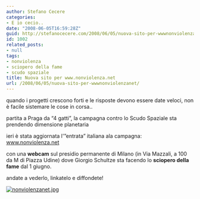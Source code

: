 ```yaml
---
author: Stefano Cecere
categories:
- E io cecio..
date: "2008-06-05T16:59:28Z"
guid: http://stefanocecere.com/2008/06/05/nuova-sito-per-wwwnonviolenzanet/
id: 1002
related_posts:
- null
tags:
- nonviolenza
- sciopero della fame
- scudo spaziale
title: Nuova sito per www.nonviolenza.net
url: /2008/06/05/nuova-sito-per-wwwnonviolenzanet/
---
```


quando i progetti crescono forti e le risposte devono essere date veloci, non è facile sistemare le cose in corsa..
  
partita a Praga da &#8220;4 gatti&#8221;, la campagna contro lo Scudo Spaziale sta prendendo dimensione planetaria

ieri è stata aggiornata l'&#8221;entrata&#8221; italiana ala campagna: <a href="http://www.nonviolenza.net" target="_blank">www.nonviolenza.net</a>
  
con una **webcam** sul presidio permanente di Milano (in Via Mazzali, a 100 da M di Piazza Udine) dove Giorgio Schultze sta facendo lo **sciopero della fame** dal 1 giugno.

andate a vederlo, linkatelo e diffondete!
  
<a href="http://www.nonviolenza.net" target="_blank"><img src='http://stefanocecere.com/wp-content/uploads/sites/3/2008/06/nonviolenzanet.jpg' alt='nonviolenzanet.jpg' /></a>